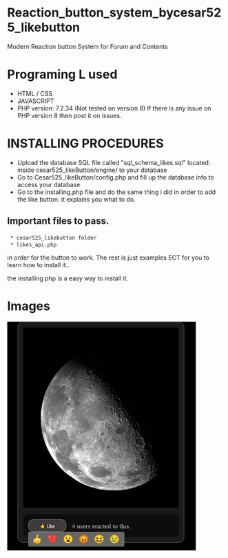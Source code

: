 # Reaction_button_system_bycesar525_likebutton
Modern Reaction button System for Forum and Contents

# Programing L used
* HTML / CSS
* JAVASCRIPT
* PHP version: 7.2.34 (Not tested on version 8) If there is any issue on PHP version 8 then post it on issues.

# INSTALLING PROCEDURES
* Upload the database SQL file called "sql_schema_likes.sql" located: inside cesar525_likeButton/engine/ to your database
* Go to Cesar525_likeButton/config.php and fill up the database info to access your database
* Go to the installing.php file and do the same thing i did in order to add the like button.
it explains you what to do.
## Important files to pass.
     * cesar525_likebutton folder
     * likes_api.php
in order for the button to work. The rest is just examples ECT for you to learn how to install it..

the installing php is a easy way to install it.


# Images
![Scheme](likeButton.PNG)
